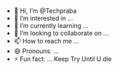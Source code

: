 - 👋 Hi, I’m @Techpraba
- 👀 I’m interested in ...
- 🌱 I’m currently learning ...
- 💞️ I’m looking to collaborate on ...
- 📫 How to reach me ...
- 😄 Pronouns: ...
- ⚡ Fun fact: ... Keep Try Until U die

<!---
Techpraba/Techpraba is a ✨ special ✨ repository because its `README.md` (this file) appears on your GitHub profile.
You can click the Preview link to take a look at your changes.
--->
